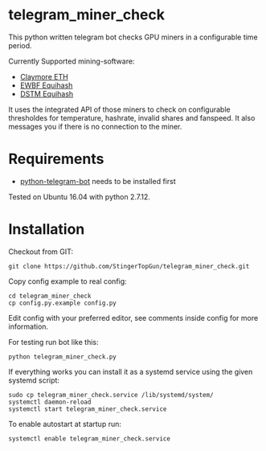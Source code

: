 # telegram_miner_check

This python written telegram bot checks GPU miners in a configurable time period.

Currently Supported mining-software:

 - [Claymore ETH](https://bitcointalk.org/index.php?topic=1433925.0) 
 - [EWBF Equihash](https://bitcointalk.org/index.php?topic=1707546.0)
 - [DSTM Equihash](https://bitcointalk.org/index.php?topic=2021765.0)

It uses the integrated API of those miners to check on configurable thresholdes for temperature, hashrate, invalid shares and fanspeed. It also messages you if there is no connection to the miner.

# Requirements

 - [python-telegram-bot](https://github.com/python-telegram-bot/python-telegram-bot.git) needs to be installed first

Tested on Ubuntu 16.04 with python 2.7.12.


# Installation

Checkout from GIT:

    git clone https://github.com/StingerTopGun/telegram_miner_check.git

Copy config example to real config:

    cd telegram_miner_check
    cp config.py.example config.py

Edit config with your preferred editor, see comments inside config for more information.

For testing run bot like this:

    python telegram_miner_check.py

If everything works you can install it as a systemd service using the given systemd script:

    sudo cp telegram_miner_check.service /lib/systemd/system/
    systemctl daemon-reload
    systemctl start telegram_miner_check.service

To enable autostart at startup run:

    systemctl enable telegram_miner_check.service
